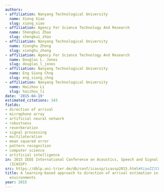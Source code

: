 ```yaml
---
authors:
- affiliation: Nanyang Technological University
  name: Xiong Xiao
  slug: xiong_xiao
- affiliation: Agency For Science Technology And Research
  name: Shengkui Zhao
  slug: shengkui_zhao
- affiliation: Nanyang Technological University
  name: Xionghu Zhong
  slug: xionghu_zhong
- affiliation: Agency For Science Technology And Research
  name: Douglas L. Jones
  slug: douglas_l_jones
- affiliation: Nanyang Technological University
  name: Eng Siong Chng
  slug: eng_siong_chng
- affiliation: Nanyang Technological University
  name: Haizhou Li
  slug: haizhou_li
date: '2015-04-19'
estimated_citations: 143
fields:
- direction of arrival
- microphone array
- artificial neural network
- robustness
- reverberation
- signal processing
- multilateration
- mean squared error
- pattern recognition
- computer science
- artificial intelligence
in: 2015 IEEE International Conference on Acoustics, Speech and Signal Processing
  (ICASSP)
src: https://dblp.uni-trier.de/db/conf/icassp/icassp2015.html#XiaoZZJCL15
title: A learning-based approach to direction of arrival estimation in noisy and reverberant
  environments
year: 2015
---
```

